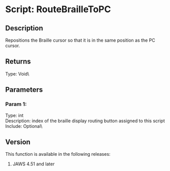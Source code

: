 # Script: RouteBrailleToPC

## Description

Repositions the Braille cursor so that it is in the same position as the
PC cursor.

## Returns

Type: Void\

## Parameters

### Param 1:

Type: int\
Description: index of the braille display routing button assigned to
this script\
Include: Optional\

## Version

This function is available in the following releases:

1.  JAWS 4.51 and later
